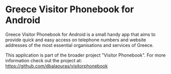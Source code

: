 Greece Visitor Phonebook for Android
====================================

Greece Visitor Phonebook for Android is a small handy app that aims to provide quick and easy access on telephone numbers and website addresses of the most essential organisations and services of Greece.

This application is part of the broader project "Visitor Phonebook". For more information check out the project at: https://github.com/dbalaouras/visitorphonebook

